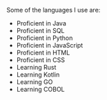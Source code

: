 Some of the languages I use are:
* Proficient in Java
* Proficient in SQL
* Proficient in Python
* Proficient in JavaScript
* Proficient in HTML
* Proficient in CSS
* Learning Rust
* Learning Kotlin
* Learning GO
* Learning COBOL
